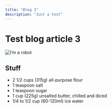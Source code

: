 ```yaml
---
title: "Blog 3"
description: "Just a test"
---
```


# Test blog article 3

![I’m a robot](/peter_s_small.png)

## Stuff

- 2 1/2 cups (315g) all-purpose flour
- 1 teaspoon salt
- 1 teaspoon sugar
- 1 cup (225g) unsalted butter, chilled and diced
- 1/4 to 1/2 cup (60-120ml) ice water
